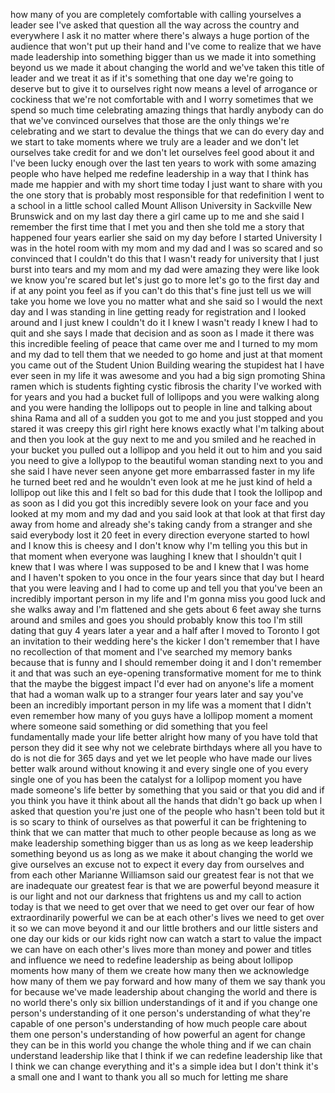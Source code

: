 
how many of you are completely
comfortable with calling yourselves a
leader see I&#39;ve asked that question all
the way across the country and
everywhere I ask it no matter where
there&#39;s always a huge portion of the
audience that won&#39;t put up their hand
and I&#39;ve come to realize that we have
made leadership into something bigger
than us we made it into something beyond
us we made it about changing the world
and we&#39;ve taken this title of leader and
we treat it as if it&#39;s something that
one day we&#39;re going to deserve but to
give it to ourselves right now means a
level of arrogance or cockiness that
we&#39;re not comfortable with and I worry
sometimes that we spend so much time
celebrating amazing things that hardly
anybody can do that we&#39;ve convinced
ourselves that those are the only things
we&#39;re celebrating and we start to
devalue the things that we can do every
day and we start to take moments where
we truly are a leader and we don&#39;t let
ourselves take credit for and we don&#39;t
let ourselves feel good about it and
I&#39;ve been lucky enough over the last ten
years to work with some amazing people
who have helped me redefine leadership
in a way that I think has made me
happier and with my short time today I
just want to share with you the one
story that is probably most responsible
for that redefinition I went to a school
in a little school called Mount Allison
University in Sackville New Brunswick
and on my last day there a girl came up
to me and she said I remember the first
time that I met you and then she told me
a story that happened four years earlier
she said on my day before I started
University I was in the hotel room with
my mom and my dad and I was so scared
and so convinced that I couldn&#39;t do this
that I wasn&#39;t ready for university that
I just burst into tears and my mom and
my dad were amazing they were like look
we know you&#39;re scared
but let&#39;s just go to more let&#39;s go to
the first day and if at any point you
feel as if you can&#39;t do this that&#39;s fine
just tell us we will take you home we
love you no matter what and she said so
I would the next day and I was standing
in line getting ready for registration
and I looked around and I just knew I
couldn&#39;t do it I knew I wasn&#39;t ready I
knew I had to quit and she says I made
that decision and as soon as I made it
there was this incredible feeling of
peace that came over me and I turned to
my mom and my dad to tell them that we
needed to go home and just at that
moment you came out of the Student Union
Building wearing the stupidest hat I
have ever seen in my life
it was awesome and you had a big sign
promoting Shina ramen which is students
fighting cystic fibrosis the charity
I&#39;ve worked with for years and you had a
bucket full of lollipops and you were
walking along and you were handing the
lollipops out to people in line and
talking about shina Rama and all of a
sudden you got to me and you just
stopped and you stared it was creepy
this girl right here knows exactly what
I&#39;m talking about and then you look at
the guy next to me and you smiled and he
reached in your bucket you pulled out a
lollipop and you held it out to him and
you said you need to give a lollypop to
the beautiful woman standing next to you
and she said I have never seen anyone
get more embarrassed faster in my life
he turned beet red and he wouldn&#39;t even
look at me he just kind of held a
lollipop out like this and I felt so bad
for this dude that I took the lollipop
and as soon as I did you got this
incredibly severe look on your face and
you looked at my mom and my dad and you
said look at that look at that first day
away from home and already she&#39;s taking
candy from a stranger
and she said everybody lost it 20 feet
in every direction everyone started to
howl and I know this is cheesy and I
don&#39;t know why I&#39;m telling you this but
in that moment when everyone was
laughing I knew that I shouldn&#39;t quit I
knew that I was where I was supposed to
be and I knew that I was home and I
haven&#39;t spoken to you once in the four
years since that day but I heard that
you were leaving and I had to come up
and tell you that you&#39;ve been an
incredibly important person in my life
and I&#39;m gonna miss you
good luck and she walks away and I&#39;m
flattened and she gets about 6 feet away
she turns around and smiles and goes you
should probably know this too I&#39;m still
dating that guy 4 years later a year and
a half after I moved to Toronto I got an
invitation to their wedding here&#39;s the
kicker I don&#39;t remember that I have no
recollection of that moment and I&#39;ve
searched my memory banks because that is
funny
and I should remember doing it and I
don&#39;t remember it and that was such an
eye-opening transformative moment for me
to think that the maybe the biggest
impact I&#39;d ever had on anyone&#39;s life a
moment that had a woman walk up to a
stranger four years later and say you&#39;ve
been an incredibly important person in
my life was a moment that I didn&#39;t even
remember how many of you guys have a
lollipop moment a moment where someone
said something or did something that you
feel fundamentally made your life better
alright how many of you have told that
person they did it see why not we
celebrate birthdays where all you have
to do is not die for 365 days
and yet we let people who have made our
lives better walk around without knowing
it and every single one of you every
single one of you has been the catalyst
for a lollipop moment you have made
someone&#39;s life better by something that
you said or that you did and if you
think you have it think about all the
hands that didn&#39;t go back up when I
asked that question you&#39;re just one of
the people who hasn&#39;t been told but it
is so scary to think of ourselves as
that powerful it can be frightening to
think that we can matter that much to
other people because as long as we make
leadership something bigger than us as
long as we keep leadership something
beyond us as long as we make it about
changing the world we give ourselves an
excuse not to expect it every day from
ourselves and from each other Marianne
Williamson said our greatest fear is not
that we are inadequate our greatest fear
is that we are powerful beyond measure
it is our light and not our darkness
that frightens us and my call to action
today is that we need to get over that
we need to get over our fear of how
extraordinarily powerful we can be at
each other&#39;s lives we need to get over
it so we can move beyond it and our
little brothers and our little sisters
and one day our kids or our kids right
now can watch a start to value the
impact we can have on each other&#39;s lives
more than money and power and titles and
influence we need to redefine leadership
as being about lollipop moments how many
of them we create how many then we
acknowledge how many of them we pay
forward and how many of them we say
thank you for because we&#39;ve made
leadership about changing the world and
there is no world there&#39;s only six
billion understandings of it and if you
change one person&#39;s understanding of it
one person&#39;s understanding of what
they&#39;re capable of
one person&#39;s understanding of how much
people care about them one person&#39;s
understanding of how powerful an agent
for change they can be in this world you
change the whole thing and if we can
chain understand leadership like that I
think if we can redefine leadership like
that I think we can change everything
and it&#39;s a simple idea but I don&#39;t think
it&#39;s a small one and I want to thank you
all so much for letting me share

